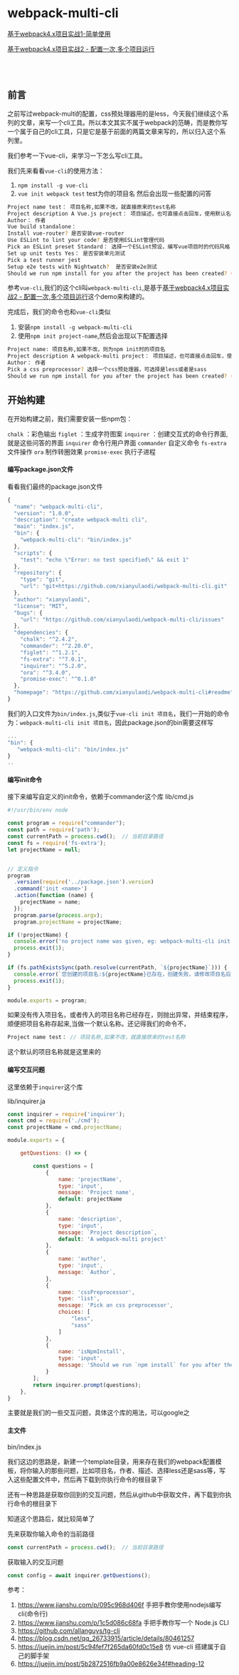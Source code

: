 # webpack-multi-cli

[基于webpack4.x项目实战1-简单使用](https://juejin.im/post/5c7a9f27f265da2dca387dc9)

[基于webpack4.x项目实战2 - 配置一次,多个项目运行](https://juejin.im/post/5ca773106fb9a05e4a6037ae)

<br>
<br>

## 前言

之前写过webpack-multi的配置，css预处理器用的是less，今天我们继续这个系列的文章，来写一个cli工具。所以本文其实不属于webpack的范畴，而是教你写一个属于自己的cli工具，只是它是基于前面的两篇文章来写的，所以归入这个系列里。

我们参考一下vue-cli，来学习一下怎么写cli工具。

我们先来看看`vue-cli`的使用方法：

1. `npm install -g vue-cli`
2. `vue init webpack test` test为你的项目名
然后会出现一些配置的问答
```bash
Project name test： 项目名称,如果不改，就直接原来的test名称
Project description A Vue.js project： 项目描述，也可直接点击回车，使用默认名字
Author： 作者
Vue build standalone：
Install vue-router? 是否安装vue-router
Use ESLint to lint your code? 是否使用ESLint管理代码
Pick an ESLint preset Standard： 选择一个ESLint预设，编写vue项目时的代码风格
Set up unit tests Yes： 是否安装单元测试
Pick a test runner jest
Setup e2e tests with Nightwatch?  是否安装e2e测试
Should we run npm install for you after the project has been created? (recommended) npm：是否帮你`npm install`
```

参考`vue-cli`,我们的这个cli叫`webpack-multi-cli`,是基于[基于webpack4.x项目实战2 - 配置一次,多个项目运行](https://juejin.im/post/5ca773106fb9a05e4a6037ae)这个demo来构建的。

完成后，我们的命令也和`vue-cli`类似
1. 安装`npm install -g webpack-multi-cli`
2. 使用`npm init project-name`,然后会出现以下配置选择
```bash
Project name: 项目名称,如果不改，则为npm init时的项目名
Project description A webpack-multi project： 项目描述，也可直接点击回车，使用默认名字
Author： 作者
Pick a css preprocessor? 选择一个css预处理器，可选择是less或者是sass
Should we run npm install for you after the project has been created? (recommended) npm：是否帮你`npm install`,如果输入npm命令，则帮你执行npm install
```

## 开始构建

在开始构建之前，我们需要安装一些npm包：

`chalk` ：彩色输出
`figlet` ：生成字符图案
`inquirer` ：创建交互式的命令行界面,就是这些问答的界面
`inquirer` 命令行用户界面
`commander` 自定义命令
`fs-extra`  文件操作
`ora`  制作转圈效果
`promise-exec` 执行子进程

#### 编写package.json文件

看看我们最终的package.json文件

```javascript
{
  "name": "webpack-multi-cli",
  "version": "1.0.0",
  "description": "create webpack-multi cli",
  "main": "index.js",
  "bin": {
    "webpack-multi-cli": "bin/index.js"
  },
  "scripts": {
    "test": "echo \"Error: no test specified\" && exit 1"
  },
  "repository": {
    "type": "git",
    "url": "git+https://github.com/xianyulaodi/webpack-multi-cli.git"
  },
  "author": "xianyulaodi",
  "license": "MIT",
  "bugs": {
    "url": "https://github.com/xianyulaodi/webpack-multi-cli/issues"
  },
  "dependencies": {
    "chalk": "^2.4.2",
    "commander": "^2.20.0",
    "figlet": "^1.2.1",
    "fs-extra": "^7.0.1",
    "inquirer": "^5.2.0",
    "ora": "^3.4.0",
    "promise-exec": "^0.1.0"
  },
  "homepage": "https://github.com/xianyulaodi/webpack-multi-cli#readme"
}
```

我们的入口文件为`bin/index.js`,类似于`vue-cli init 项目名`，我们一开始的命令为：`webpack-multi-cli init 项目名`，因此package.json的bin需要这样写

```javascript
...
"bin": {
   "webpack-multi-cli": "bin/index.js"
}
..
```

#### 编写init命令

接下来编写自定义的init命令，依赖于commander这个库
lib/cmd.js

```javascript
#!/usr/bin/env node

const program = require("commander");
const path = require('path');
const currentPath = process.cwd();  // 当前目录路径
const fs = require('fs-extra');
let projectName = null;


// 定义指令
program
  .version(require('../package.json').version)
  .command('init <name>')
  .action(function (name) {
    projectName = name;
  });
  program.parse(process.argv);
  program.projectName = projectName;

if (!projectName) {
  console.error('no project name was given, eg: webpack-multi-cli init myProject');
  process.exit(1);
}

if (fs.pathExistsSync(path.resolve(currentPath, `${projectName}`))) {
  console.error(`您创建的项目名:${projectName}已存在，创建失败，请修改项目名后重试`);
  process.exit(1);
}

module.exports = program;

```
如果没有传入项目名，或者传入的项目名称已经存在，则抛出异常，并结束程序，顺便把项目名称存起来,当做一个默认名称。还记得我们的命令不，
```javascript
Project name test： // 项目名称,如果不改，就直接原来的test名称
```
这个默认的项目名称就是这里来的

#### 编写交互问题

这里依赖于`inquirer`这个库

lib/inquirer.ja

```javascript
const inquirer = require('inquirer');
const cmd = require('./cmd');
const projectName = cmd.projectName;

module.exports = {

    getQuestions: () => {

        const questions = [
            {
                name: 'projectName',
                type: 'input',
                message: 'Project name',
                default: projectName
            },
            {
                name: 'description',
                type: 'input',
                message: `Project description`,
                default: 'A webpack-multi project'
            },
            {
                name: 'author',
                type: 'input',
                message: `Author`,
            },
            {
                name: 'cssPreprocessor',
                type: 'list',
                message: 'Pick an css preprocessor',
                choices: [
                    "less",
                    "sass"
                ]
            },
            {
                name: 'isNpmInstall',
                type: 'input',
                message: 'Should we run `npm install` for you after the project has been create?<recommended>',
            }
        ];
        return inquirer.prompt(questions);
    },
}
```
主要就是我们的一些交互问题，具体这个库的用法，可以google之

#### 主文件

bin/index.js

我们这边的思路是，新建一个template目录，用来存在我们的webpack配置模板，将你输入的那些问题，比如项目名，作者、描述、选择less还是sass等，写入这些配置文件中，然后再下载到你执行命令的根目录下

还有一种思路是获取你回到的交互问题，然后从github中获取文件，再下载到你执行命令的根目录下

知道这个思路后，就比较简单了

先来获取你输入命令的当前路径
```javascript
const currentPath = process.cwd();  // 当前目录路径
```

获取输入的交互问题
```javascript
const config = await inquirer.getQuestions();
```










参考：
1. https://www.jianshu.com/p/095c968d406f 手把手教你使用nodejs编写cli(命令行)
2. https://www.jianshu.com/p/1c5d086c68fa  手把手教你写一个 Node.js CLI
3. https://github.com/allanguys/tg-cli
4. https://blog.csdn.net/qq_26733915/article/details/80461257
5. https://juejin.im/post/5c94fef7f265da60fd0c15e8 仿 vue-cli 搭建属于自己的脚手架
6. https://juejin.im/post/5b2872516fb9a00e8626e34f#heading-12
